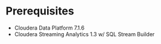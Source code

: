 # Prerequisites

* Cloudera Data Platform 7.1.6
* Cloudera Streaming Analytics 1.3 w/ SQL Stream Builder